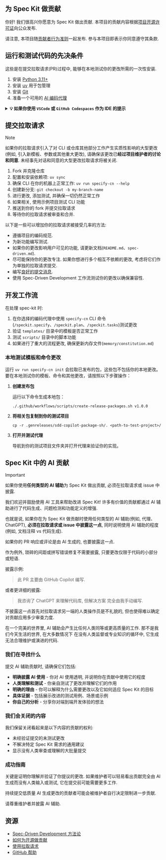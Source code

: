 ## 为 Spec Kit 做贡献

你好! 我们很高兴你愿意为 Spec Kit 做出贡献. 本项目的贡献内容根据[项目开源许可证](LICENSE)向公众发布.

请注意, 本项目随[贡献者行为准则](CODE_OF_CONDUCT.md)一起发布. 参与本项目即表示你同意遵守其条款.

## 运行和测试代码的先决条件

这些是在提交拉取请求(PR)过程中, 能够在本地测试你的更改所需的一次性安装.

1. 安装 [Python 3.11+](https://www.python.org/downloads/)
1. 安装 [uv](https://docs.astral.sh/uv/) 用于包管理
1. 安装 [Git](https://git-scm.com/downloads)
1. 准备一个可用的 [AI 编码代理](README.md#-supported-ai-agents)

<details>
<summary><b>💡 如果你使用 <code>VSCode</code> 或 <code>GitHub Codespaces</code> 作为 IDE 的提示</b></summary>

<br>

只要你的机器上安装了 [Docker](https://docker.com)，你就可以通过这个 [VSCode 扩展](https://marketplace.visualstudio.com/items?itemName=ms-vscode-remote.remote-containers) 利用 [Dev Containers](https://containers.dev)，轻松设置你的开发环境。由于项目根目录中的 `.devcontainer/devcontainer.json` 文件，上述工具已经预先安装和配置。

为此，只需：

- 检出仓库
- 使用 VSCode 打开
- 打开 [命令面板](https://code.visualstudio.com/docs/getstarted/userinterface#_command-palette) 并选择 "Dev Containers: Open Folder in Container..."

在 [GitHub Codespaces](https://github.com/features/codespaces) 上更简单，因为它在打开 codespace 时自动利用 `.devcontainer/devcontainer.json`。

</details>

## 提交拉取请求

>[!NOTE]
>如果你的拉取请求引入了对 CLI 或仓库其他部分工作产生实质性影响的大型更改(例如, 引入新模板、参数或其他重大更改), 请确保该更改已**经过项目维护者的讨论和同意**. 未经事先对话和同意的大型更改拉取请求将被关闭.

1. Fork 并克隆仓库
1. 配置和安装依赖项: `uv sync`
1. 确保 CLI 在你的机器上正常工作: `uv run specify-cn --help`
1. 创建新分支: `git checkout -b my-branch-name`
1. 进行更改, 添加测试, 并确保一切仍然正常工作
1. 如果相关, 使用示例项目测试 CLI 功能
1. 推送到你的 fork 并提交拉取请求
1. 等待你的拉取请求被审查和合并.

以下是一些可以增加你的拉取请求被接受几率的方法: 

- 遵循项目的编码规范.
- 为新功能编写测试.
- 如果你的更改影响用户可见的功能, 请更新文档(`README.md`、`spec-driven.md`).
- 尽可能保持你的更改专注. 如果你想进行多个相互不依赖的更改, 考虑将它们作为单独的拉取请求提交.
- 编写[良好的提交消息](http://tbaggery.com/2008/04/19/a-note-about-git-commit-messages.html).
- 使用 Spec-Driven Development 工作流测试你的更改以确保兼容性.

## 开发工作流

在处理 spec-kit 时:

1. 在你选择的编码代理中使用 `specify-cn` CLI 命令(`/speckit.specify`、`/speckit.plan`、`/speckit.tasks`)测试更改
2. 验证 `templates/` 目录中的模板是否正常工作
3. 测试 `scripts/` 目录中的脚本功能
4. 如果进行了重大的流程更改, 确保更新内存文件(`memory/constitution.md`)

### 本地测试模板和命令更改

运行 `uv run specify-cn init` 会拉取已发布的包，这些包不包括你的本地更改。
要在本地测试你的模板、命令和其他更改，请按照以下步骤操作：

1. **创建发布包**

   运行以下命令生成本地包：
   ```
   ./.github/workflows/scripts/create-release-packages.sh v1.0.0
   ```

2. **将相关包复制到你的测试项目**

   ```
   cp -r .genreleases/sdd-copilot-package-sh/. <path-to-test-project>/
   ```

3. **打开并测试代理**

   导航到你的测试项目文件夹并打开代理来验证你的实现。

## Spec Kit 中的 AI 贡献

> [!IMPORTANT]
>
> 如果你使用**任何类型的 AI 辅助**为 Spec Kit 做出贡献, 
> 必须在拉取请求或 issue 中披露.

我们欢迎并鼓励使用 AI 工具来帮助改进 Spec Kit! 许多有价值的贡献都通过 AI 辅助进行了代码生成、问题检测和功能定义的增强.

也就是说, 如果你在为 Spec Kit 做贡献时使用任何类型的 AI 辅助(例如, 代理、ChatGPT), 
**必须在拉取请求或 issue 中披露这一点**, 同时说明使用 AI 辅助的程度(例如, 文档注释 vs 代码生成).

如果你的 PR 响应或评论是由 AI 生成的, 也要披露这一点.

作为例外, 琐碎的间距或拼写错误修复不需要披露, 只要更改仅限于代码的小部分或短语.

披露示例: 

> 此 PR 主要由 GitHub Copilot 编写.

或者更详细的披露: 

> 我咨询了 ChatGPT 来理解代码库, 但解决方案
> 完全由我手动编写.

不披露这一点首先对拉取请求另一端的人类操作员是不礼貌的, 但也使得难以确定
对贡献应用多少审查力度.

在一个完美的世界里, AI 辅助会产生比任何人类同等或更高质量的工作. 那不是我们今天生活的世界, 在大多数情况下
在没有人类监督或专业知识的循环中, 它生成无法合理维护或演进的代码.

### 我们在寻找什么

提交 AI 辅助贡献时, 请确保它们包括: 

- **明确披露 AI 使用** - 你对 AI 使用透明, 并说明你在贡献中使用它的程度
- **人类理解和测试** - 你亲自测试了更改并理解它们的作用
- **明确的理由** - 你可以解释为什么需要更改以及它如何适应 Spec Kit 的目标
- **具体证据** - 包括展示改进的测试用例、场景或示例
- **你自己的分析** - 分享你对端到端开发体验的想法

### 我们会关闭的内容

我们保留关闭看起来是以下内容的贡献的权利: 

- 未经验证提交的未测试更改
- 不解决特定 Spec Kit 需求的通用建议
- 显示没有人类审查或理解的大批量提交

### 成功指南

关键是证明你理解并验证了你提议的更改. 如果维护者可以轻易看出贡献完全由 AI 生成而没有人类输入或测试, 它在提交前可能需要更多工作.

持续提交低质量 AI 生成更改的贡献者可能会被维护者自行决定限制进一步贡献.

请尊重维护者并披露 AI 辅助.

## 资源

- [Spec-Driven Development 方法论](./spec-driven.md)
- [如何为开源做贡献](https://opensource.guide/how-to-contribute/)
- [使用拉取请求](https://help.github.com/articles/about-pull-requests/)
- [GitHub 帮助](https://help.github.com)
